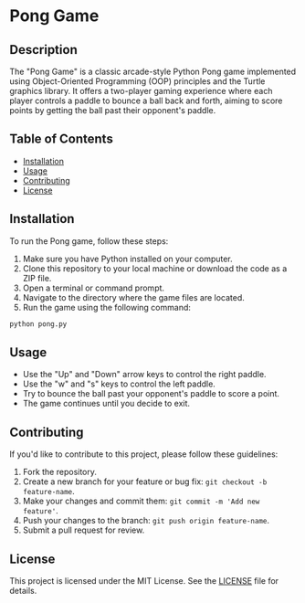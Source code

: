 # Pong Game
## Description

The "Pong Game" is a classic arcade-style Python Pong game implemented using Object-Oriented Programming (OOP) principles and the Turtle graphics library. It offers a two-player gaming experience where each player controls a paddle to bounce a ball back and forth, aiming to score points by getting the ball past their opponent's paddle.

## Table of Contents

- [Installation](#installation)
- [Usage](#usage)
- [Contributing](#contributing)
- [License](#license)

## Installation

To run the Pong game, follow these steps:

1. Make sure you have Python installed on your computer.
2. Clone this repository to your local machine or download the code as a ZIP file.
3. Open a terminal or command prompt.
4. Navigate to the directory where the game files are located.
5. Run the game using the following command:

```bash
python pong.py
```

## Usage

- Use the "Up" and "Down" arrow keys to control the right paddle.
- Use the "w" and "s" keys to control the left paddle.
- Try to bounce the ball past your opponent's paddle to score a point.
- The game continues until you decide to exit.

## Contributing

If you'd like to contribute to this project, please follow these guidelines:

1. Fork the repository.
2. Create a new branch for your feature or bug fix: `git checkout -b feature-name`.
3. Make your changes and commit them: `git commit -m 'Add new feature'`.
4. Push your changes to the branch: `git push origin feature-name`.
5. Submit a pull request for review.

## License

This project is licensed under the MIT License. See the [LICENSE](license.txt) file for details.
